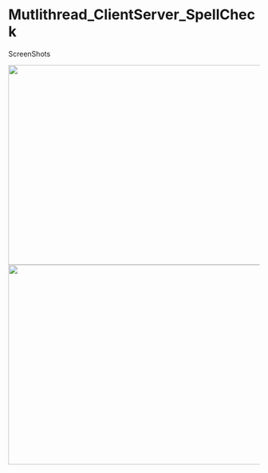 # Mutlithread_ClientServer_SpellCheck

ScreenShots

<img src="https://user-images.githubusercontent.com/55966083/118405709-993be900-b63e-11eb-9db0-35758f840e12.png" width="720" height="400">



<img src="https://user-images.githubusercontent.com/55966083/118405709-993be900-b63e-11eb-9db0-35758f840e12.png" width="720" height="400">
